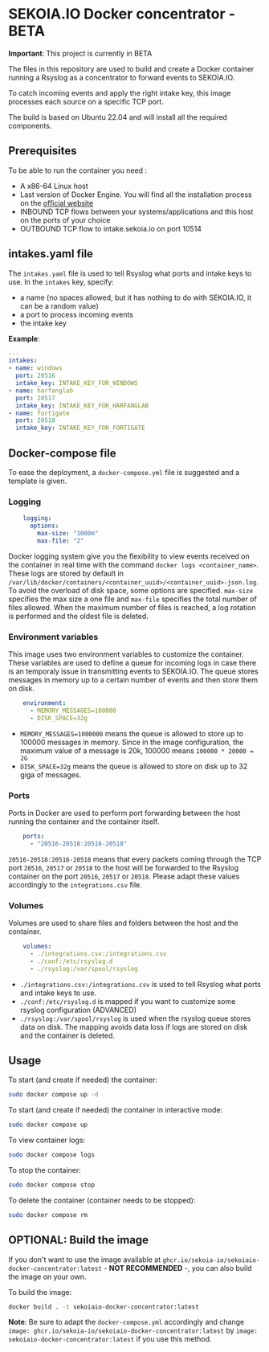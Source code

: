 # SEKOIA.IO Docker concentrator - BETA
**Important**: This project is currently in BETA

The files in this repository are used to build and create a Docker container running a Rsyslog as a concentrator to forward events to SEKOIA.IO.

To catch incoming events and apply the right intake key, this image processes each source on a specific TCP port.

The build is based on Ubuntu 22.04 and will install all the required components.

## Prerequisites
To be able to run the container you need :

* A x86-64 Linux host
* Last version of Docker Engine. You will find all the installation process on the [official website](https://docs.docker.com/engine/install/)
* INBOUND TCP flows between your systems/applications and this host on the ports of your choice
* OUTBOUND TCP flow to intake.sekoia.io on port 10514

## intakes.yaml file
The `intakes.yaml` file is used to tell Rsyslog what ports and intake keys to use.
In the `intakes` key, specify:
* a name (no spaces allowed, but it has nothing to do with SEKOIA.IO, it can be a random value)
* a port to process incoming events
* the intake key

**Example**:
```yaml
---
intakes:
- name: windows
  port: 20516
  intake_key: INTAKE_KEY_FOR_WINDOWS
- name: harfanglab
  port: 20517
  intake_key: INTAKE_KEY_FOR_HARFANGLAB
- name: fortigate
  port: 20518
  intake_key: INTAKE_KEY_FOR_FORTIGATE
```

## Docker-compose file
To ease the deployment, a `docker-compose.yml` file is suggested and a template is given.

### Logging

```yaml
    logging:
      options:
        max-size: "1000m"
        max-file: "2"
```
Docker logging system give you the flexibility to view events received on the container in real time with the command `docker logs <container_name>`. These logs are stored by default in `/var/lib/docker/containers/<container_uuid>/<container_uuid>-json.log`. To avoid the overload of disk space, some options are specified. `max-size` specifies the max size a one file and `max-file` specifies the total number of files allowed. When the maximum number of files is reached, a log rotation is performed and the oldest file is deleted.

### Environment variables
This image uses two environment variables to customize the container. These variables are used to define a queue for incoming logs in case there is an temporaly issue in transmitting events to SEKOIA.IO. The queue stores messages in memory up to a certain number of events and then store them on disk.

```yaml
    environment:
      - MEMORY_MESSAGES=100000
      - DISK_SPACE=32g
```
* `MEMORY_MESSAGES=1000000` means the queue is allowed to store up to 100000 messages in memory. Since in the image configuration, the maximum value of a message is 20k, 100000 means `100000 * 20000 = 2G`
* `DISK_SPACE=32g` means the queue is allowed to store on disk up to 32 giga of messages.

### Ports
Ports in Docker are used to perform port forwarding between the host running the container and the container itself.
```yaml
    ports:
      - "20516-20518:20516-20518"
```

`20516-20518:20516-20518` means that every packets coming through the TCP port `20516`, `20517` or `20518` to the host will be forwarded to the Rsyslog container on the port `20516`, `20517` or `20518`. Please adapt these values accordingly to the `integrations.csv` file.

### Volumes

Volumes are used to share files and folders between the host and the container.

```yaml
    volumes:
      - ./integrations.csv:/integrations.csv
      - ./conf:/etc/rsyslog.d
      - ./rsyslog:/var/spool/rsyslog
```

* `./integrations.csv:/integrations.csv` is used to tell Rsyslog what ports and intake keys to use.
* `./conf:/etc/rsyslog.d` is mapped if you want to customize some rsyslog configuration (ADVANCED)
* `./rsyslog:/var/spool/rsyslog` is used when the rsyslog queue stores data on disk. The mapping avoids data loss if logs are stored on disk and the container is deleted.

## Usage
To start (and create if needed) the container:
```bash
sudo docker compose up -d
```

To start (and create if needed) the container in interactive mode:
```bash
sudo docker compose up
```

To view container logs:
```bash
sudo docker compose logs
```

To stop the container:
```bash
sudo docker compose stop
```

To delete the container (container needs to be stopped):
```bash
sudo docker compose rm
```

## OPTIONAL: Build the image
If you don't want to use the image available at `ghcr.io/sekoia-io/sekoiaio-docker-concentrator:latest` - **NOT RECOMMENDED** -, you can also build the image on your own.

To build the image:
```bash
docker build . -t sekoiaio-docker-concentrator:latest
```

**Note**: Be sure to adapt the `docker-compose.yml` accordingly and change `image: ghcr.io/sekoia-io/sekoiaio-docker-concentrator:latest` by `image: sekoiaio-docker-concentrator:latest` if you use this method.